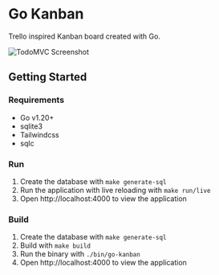 # Go Kanban

Trello inspired Kanban board created with Go.

![TodoMVC Screenshot](https://github.com/hunterwilkins2/go-kanban/blob/master/img/todomvc.png)

## Getting Started

### Requirements

- Go v1.20+
- sqlite3
- Tailwindcss
- sqlc

### Run

1. Create the database with `make generate-sql`
2. Run the application with live reloading with `make run/live`
3. Open http://localhost:4000 to view the application

### Build

1. Create the database with `make generate-sql`
2. Build with `make build`
3. Run the binary with `./bin/go-kanban`
4. Open http://localhost:4000 to view the application
